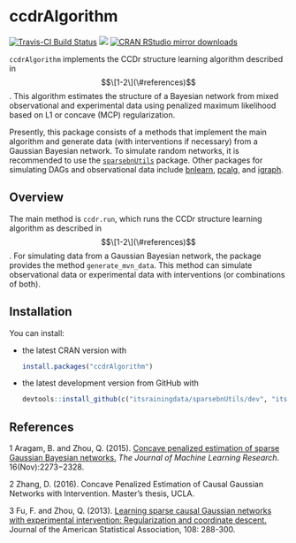 ccdrAlgorithm
=============

[![Travis-CI Build Status](https://travis-ci.org/itsrainingdata/ccdrAlgorithm.svg?branch=master)](https://travis-ci.org/itsrainingdata/ccdrAlgorithm) [![](http://www.r-pkg.org/badges/version/ccdrAlgorithm)](http://www.r-pkg.org/pkg/ccdrAlgorithm) [![CRAN RStudio mirror downloads](http://cranlogs.r-pkg.org/badges/ccdrAlgorithm)](http://www.r-pkg.org/pkg/ccdrAlgorithm)

`ccdrAlgorithm` implements the CCDr structure learning algorithm described in
$$\[1-2\](\#references)$$
. This algorithm estimates the structure of a Bayesian network from mixed observational and experimental data using penalized maximum likelihood based on L1 or concave (MCP) regularization.

Presently, this package consists of a methods that implement the main algorithm and generate data (with interventions if necessary) from a Gaussian Bayesian network. To simulate random networks, it is recommended to use the [`sparsebnUtils`](https://cran.r-project.org/package=sparsebnUtils) package. Other packages for simulating DAGs and observational data include [bnlearn](https://cran.r-project.org/package=bnlearn), [pcalg](https://cran.r-project.org/package=pcalg), and [igraph](https://cran.r-project.org/package=igraph).

Overview
--------

The main method is `ccdr.run`, which runs the CCDr structure learning algorithm as described in
$$\[1-2\](\#references)$$
. For simulating data from a Gaussian Bayesian network, the package provides the method `generate_mvn_data`. This method can simulate observational data or experimental data with interventions (or combinations of both).

Installation
------------

You can install:

-   the latest CRAN version with

    ``` r
    install.packages("ccdrAlgorithm")
    ```

-   the latest development version from GitHub with

    ``` r
    devtools::install_github(c("itsrainingdata/sparsebnUtils/dev", "itsrainingdata/ccdrAlgorithm/dev"))
    ```

References
----------

1
 Aragam, B. and Zhou, Q. (2015). [Concave penalized estimation of sparse Gaussian Bayesian networks.](http://jmlr.org/papers/v16/aragam15a.html) *The Journal of Machine Learning Research*. 16(Nov):2273−2328.

2
 Zhang, D. (2016). Concave Penalized Estimation of Causal Gaussian Networks with Intervention. Master’s thesis, UCLA.

3
 Fu, F. and Zhou, Q. (2013). [Learning sparse causal Gaussian networks with experimental intervention: Regularization and coordinate descent.](http://amstat.tandfonline.com/doi/abs/10.1080/01621459.2012.754359) Journal of the American Statistical Association, 108: 288-300.
